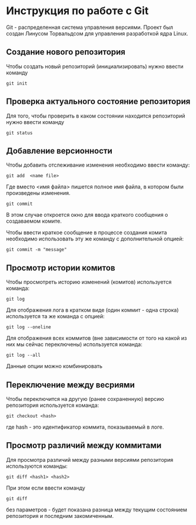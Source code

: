 # Инструкция по работе с Git 

Git - распределенная система управления версиями. Проект был создан Линусом Торвальдсом для управления разработкой ядра Linux.

## Создание нового репозитория 

Чтобы создать новый репозиторий (инициализировать) нужно ввести команду 

    git init    

## Проверка актуального состояние репозитория 

Для того, чтобы проверить в каком состоянии находится репозиторий нужно ввести команду 

    git status

## Добавление версионности 

Чтобы добавить отслеживание  изменения необходимо ввести команду: 

    git add  <name file>

Где вместо <имя файла> пишется полное имя файла, в котором были произведены изменения.

    git commit

В этом случае откроется окно для ввода краткого сообщения о создаваемом комите.

Чтобы ввести краткое сообщение в процессе создания комита необходимо использовать эту же команду с дополнительной опцией:

    git commit -m "message"

## Просмотр истории комитов 

Чтобы просмотреть историю изменений (комитов) используется команда: 

    git log

Для отображения лога в кратком виде (один коммит - одна строка) используется та же команда с опцией:

    git log --oneline

Для отображения всех коммитов (вне зависимости от того на какой из них мы сейчас переключены) используется команда:

    git log --all

Данные опции можно комбинировать 

## Переключение между весриями 

Чтобы переключится на другую (ранее сохраненную) версию репозитория используется команда:

    git checkout <hash>

где hash - это идентификатор коммита, показываемый в логе.

## Просмотр различий между коммитами 

Для просмотра различий между разными версиями репозитория используются команды: 

    git diff <hash1> <hash2>

При этом если ввести команду 

    git diff 

без параметров - будет показана разница между текущим состоянием репозитория и последним закомиченным.
